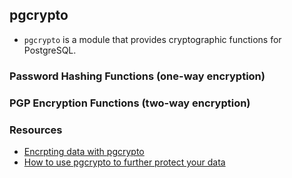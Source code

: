 pgcrypto
---
- `pgcrypto` is a module that provides cryptographic functions for PostgreSQL.

### Password Hashing Functions (one-way encryption)

### PGP Encryption Functions (two-way encryption)

### Resources
 - [Encrpting data with pgcrypto](https://www.postgresonline.com/journal/archives/165-Encrypting-data-with-pgcrypto.html)
- [How to use pgcrypto to further protect your data](https://www.postgresql.fastware.com/blog/further-protect-your-data-with-pgcrypto)

